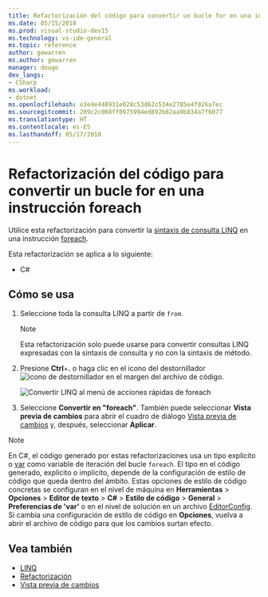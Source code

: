```yaml
---
title: Refactorización del código para convertir un bucle for en una instrucción foreach
ms.date: 05/15/2018
ms.prod: visual-studio-dev15
ms.technology: vs-ide-general
ms.topic: reference
author: gewarren
ms.author: gewarren
manager: douge
dev_langs:
- CSharp
ms.workload:
- dotnet
ms.openlocfilehash: e3e4e448931e028c53d62c534e2785e4f026a7ec
ms.sourcegitcommit: 209c2c068ff0975994ed892b62aa9b834a7f6077
ms.translationtype: HT
ms.contentlocale: es-ES
ms.lasthandoff: 05/17/2018
---
```

# <a name="refactoring-to-convert-linq-to-a-foreach-statement"></a>Refactorización del código para convertir un bucle for en una instrucción foreach

Utilice esta refactorización para convertir la [sintaxis de consulta LINQ](/dotnet/csharp/programming-guide/concepts/linq/query-syntax-and-method-syntax-in-linq) en una instrucción [foreach](/dotnet/csharp/language-reference/keywords/foreach-in).

Esta refactorización se aplica a lo siguiente:

- C#

## <a name="how-to-use-it"></a>Cómo se usa

1. Seleccione toda la consulta LINQ a partir de `from`.

   > [!NOTE]
   > Esta refactorización solo puede usarse para convertir consultas LINQ expresadas con la sintaxis de consulta y no con la sintaxis de método.

1. Presione **Ctrl**+**.** o haga clic en el icono del destornillador ![icono de destornillador](../media/screwdriver-icon.png) en el margen del archivo de código.

   ![Convertir LINQ al menú de acciones rápidas de foreach](media/convert-linq-to-foreach.png)

1. Seleccione **Convertir en "foreach"**. También puede seleccionar **Vista previa de cambios** para abrir el cuadro de diálogo [Vista previa de cambios](../../ide/preview-changes.md) y, después, seleccionar **Aplicar**.

> [!NOTE]
> En C#, el código generado por estas refactorizaciones usa un tipo explícito o [var](/dotnet/csharp/language-reference/keywords/var) como variable de iteración del bucle `foreach`. El tipo en el código generado, explícito o implícito, depende de la configuración de estilo de código que queda dentro del ámbito. Estas opciones de estilo de código concretas se configuran en el nivel de máquina en **Herramientas** > **Opciones** > **Editor de texto** > **C#** > **Estilo de código** > **General** > **Preferencias de \'var'** o en el nivel de solución en un archivo [EditorConfig](../../ide/editorconfig-code-style-settings-reference.md#implicit-and-explicit-types). Si cambia una configuración de estilo de código en **Opciones**, vuelva a abrir el archivo de código para que los cambios surtan efecto.

## <a name="see-also"></a>Vea también

- [LINQ](/dotnet/standard/using-linq)
- [Refactorización](../refactoring-in-visual-studio.md)
- [Vista previa de cambios](../../ide/preview-changes.md)